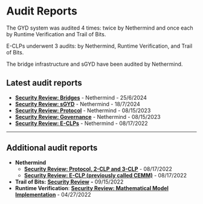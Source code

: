 # Audit Reports

The GYD system was audited 4 times: twice by Nethermind and once each by Runtime Verification and Trail of Bits.

E-CLPs underwent 3 audits: by Nethermind, Runtime Verification, and Trail of Bits.

The bridge infrastructure and sGYD have been audited by Nethermind.&#x20;

## Latest audit reports

* [**Security Review: Bridges**](https://github.com/gyrostable/audit-reports/blob/main/Nethermind/NM0255\_GYROSCOPE%20\_FINAL.pdf) - Nethermind - 25/6/2024
* [**Security Review: sGYD**](https://github.com/gyrostable/audit-reports/blob/main/Nethermind/NM0264\_GYRO\_SGYD.pdf) - Nethermind - 18/7/2024
* [**Security Review: Protocol**](https://github.com/gyrostable/audit-reports/blob/main/Nethermind/NM0094-GYROSCOPE-PROTOCOL-FINAL.pdf) - Nethermind - 08/15/2023
* [**Security Review: Governance**](https://github.com/gyrostable/audit-reports/blob/main/Nethermind/NM0076-GYROSCOPE-GOVERNANCE-FINAL.pdf) - Nethermind - 08/15/2023
* [**Security Review: E-CLPs**](https://github.com/gyrostable/audit-reports/blob/main/Nethermind/NM-0055%20Security%20Review%20-%20Gyroscope%20CEMM.pdf) - Nethermind - 08/17/2022

***

## Additional audit reports

* **Nethermind**
  * [**Security Review: Protocol, 2-CLP and 3-CLP**](https://github.com/gyrostable/audit-reports/blob/main/Nethermind/NM-0051%20Security%20Review%20Gyroscope.pdf) - 08/17/2022
  * [**Security Review: E-CLP (previously called CEMM)**](https://github.com/gyrostable/audit-reports/blob/main/Nethermind/NM-0055%20Security%20Review%20-%20Gyroscope%20CEMM.pdf) - 08/17/2022
* **Trail of Bits:** [**Security Review**](https://github.com/gyrostable/audit-reports/blob/main/Trail%20of%20Bits/Summary%20Report%20%26%20Fix%20Review%20-%20Gyroscope.pdf) **-** 09/15/2022
* **Runtime Verification**: [**Security Review: Mathematical Model Implementation**](https://github.com/gyrostable/audit-reports/blob/main/Runtime%20Verification/Gyroscope\_Protocol\_Audit\_Report.pdf) - 04/27/2022
